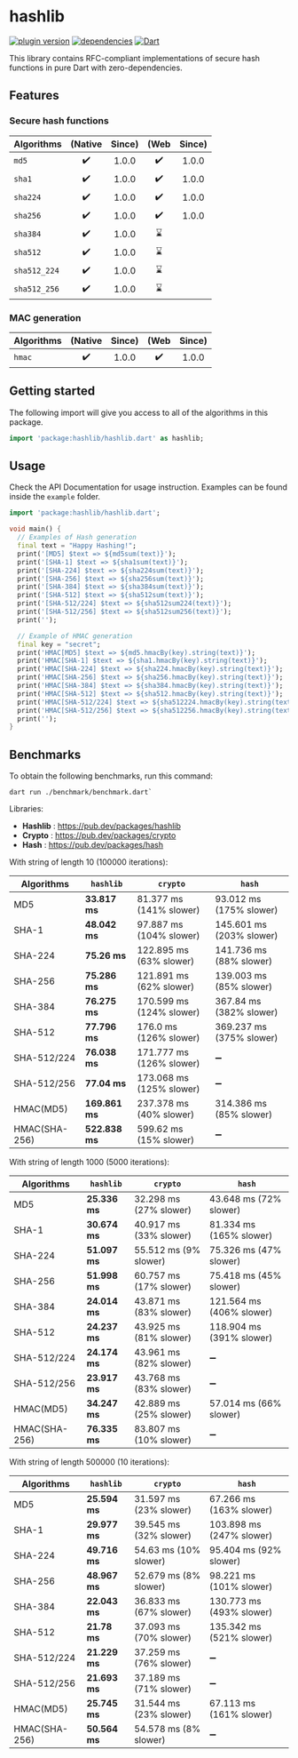 # hashlib

[![plugin version](https://img.shields.io/pub/v/hashlib?label=pub)](https://pub.dev/packages/hashlib)
[![dependencies](https://img.shields.io/librariesio/release/pub/hashlib?label=dependencies)](https://github.com/dipu-bd/hashlib/-/blob/master/pubspec.yaml)
[![Dart](https://github.com/dipu-bd/hashlib/actions/workflows/dart.yml/badge.svg)](https://github.com/dipu-bd/hashlib/actions/workflows/dart.yml)

This library contains RFC-compliant implementations of secure hash functions in pure Dart with zero-dependencies.

## Features

### Secure hash functions

| Algorithms   | (Native | Since) | (Web | Since) |
| ------------ | :-----: | :----: | :--: | :----: |
| `md5`        |   ✔️    | 1.0.0  |  ✔️  | 1.0.0  |
| `sha1`       |   ✔️    | 1.0.0  |  ✔️  | 1.0.0  |
| `sha224`     |   ✔️    | 1.0.0  |  ✔️  | 1.0.0  |
| `sha256`     |   ✔️    | 1.0.0  |  ✔️  | 1.0.0  |
| `sha384`     |   ✔️    | 1.0.0  |  ⌛  |        |
| `sha512`     |   ✔️    | 1.0.0  |  ⌛  |        |
| `sha512_224` |   ✔️    | 1.0.0  |  ⌛  |        |
| `sha512_256` |   ✔️    | 1.0.0  |  ⌛  |        |

<!--
| `sha3_224` / `keccak224` |    ⌛     |       |
| `sha3_256` / `keccak256` |    ⌛     |       |
| `sha3_384` / `keccak384` |    ⌛     |       |
| `sha3_512` / `keccak512` |    ⌛     |       |
| `shake128` / `keccak256` |    ⌛     |       |
| `shake256` / `keccak512` |    ⌛     |       |
| `blake2b`                |    ⌛     |       |
| `blake2s`                |    ⌛     |       |
| `blake3`                 |    ⌛     |       |
-->

### MAC generation

| Algorithms | (Native | Since) | (Web | Since) |
| ---------- | :-----: | :----: | :--: | :----: |
| `hmac`     |   ✔️    | 1.0.0  |  ✔️  | 1.0.0  |

<!-- | `poly1305` |   ⌛    |        |  ⌛  |        | -->

<!--
### Password hashing / Key derivation

| Algorithms    | Supported | Since |
| ------------- | :-------: | :---: |
| `pbkdf2_hmac` |    ⌛     |       |
| `argon2i`     |    ⌛     |       |
| `argon2d`     |    ⌛     |       |
| `argon2id`    |    ⌛     |       |
| `bcrypt`      |    ⌛     |       |
| `scrypt`      |    ⌛     |       |
| `balloon`     |    ⌛     |       |

### Cyclic redundancy checks

| Algorithms | Supported | Since |
| ---------- | :-------: | :---: |
| `cksum`    |    ⌛     |       |
| `crc16`    |    ⌛     |       |
| `crc32`    |    ⌛     |       |
| `crc64`    |    ⌛     |       |

### Checksums

| Algorithms | Supported | Since |
| ---------- | :-------: | :---: |
| `bsd`      |    ⌛     |       |
| `sysv`     |    ⌛     |       |
| `alder32`  |    ⌛     |       |

### Other Cryptographic hash functions

| Algorithms  | Supported | Since |
| ----------- | :-------: | :---: |
| `ripemd128` |    ⌛     |       |
| `ripemd160` |    ⌛     |       |
| `ripemd320` |    ⌛     |       |
| `whirlpool` |    ⌛     |       |
-->

## Getting started

The following import will give you access to all of the algorithms in this package.

```dart
import 'package:hashlib/hashlib.dart' as hashlib;
```

## Usage

Check the API Documentation for usage instruction. Examples can be found inside the `example` folder.

```dart
import 'package:hashlib/hashlib.dart';

void main() {
  // Examples of Hash generation
  final text = "Happy Hashing!";
  print('[MD5] $text => ${md5sum(text)}');
  print('[SHA-1] $text => ${sha1sum(text)}');
  print('[SHA-224] $text => ${sha224sum(text)}');
  print('[SHA-256] $text => ${sha256sum(text)}');
  print('[SHA-384] $text => ${sha384sum(text)}');
  print('[SHA-512] $text => ${sha512sum(text)}');
  print('[SHA-512/224] $text => ${sha512sum224(text)}');
  print('[SHA-512/256] $text => ${sha512sum256(text)}');
  print('');

  // Example of HMAC generation
  final key = "secret";
  print('HMAC[MD5] $text => ${md5.hmacBy(key).string(text)}');
  print('HMAC[SHA-1] $text => ${sha1.hmacBy(key).string(text)}');
  print('HMAC[SHA-224] $text => ${sha224.hmacBy(key).string(text)}');
  print('HMAC[SHA-256] $text => ${sha256.hmacBy(key).string(text)}');
  print('HMAC[SHA-384] $text => ${sha384.hmacBy(key).string(text)}');
  print('HMAC[SHA-512] $text => ${sha512.hmacBy(key).string(text)}');
  print('HMAC[SHA-512/224] $text => ${sha512224.hmacBy(key).string(text)}');
  print('HMAC[SHA-512/256] $text => ${sha512256.hmacBy(key).string(text)}');
  print('');
}

```

## Benchmarks

To obtain the following benchmarks, run this command:

```
dart run ./benchmark/benchmark.dart`
```

Libraries:

- **Hashlib** : https://pub.dev/packages/hashlib
- **Crypto** : https://pub.dev/packages/crypto
- **Hash** : https://pub.dev/packages/hash

With string of length 10 (100000 iterations):

| Algorithms    | `hashlib`      | `crypto`                 | `hash`                   |
| ------------- | -------------- | ------------------------ | ------------------------ |
| MD5           | **33.817 ms**  | 81.377 ms (141% slower)  | 93.012 ms (175% slower)  |
| SHA-1         | **48.042 ms**  | 97.887 ms (104% slower)  | 145.601 ms (203% slower) |
| SHA-224       | **75.26 ms**   | 122.895 ms (63% slower)  | 141.736 ms (88% slower)  |
| SHA-256       | **75.286 ms**  | 121.891 ms (62% slower)  | 139.003 ms (85% slower)  |
| SHA-384       | **76.275 ms**  | 170.599 ms (124% slower) | 367.84 ms (382% slower)  |
| SHA-512       | **77.796 ms**  | 176.0 ms (126% slower)   | 369.237 ms (375% slower) |
| SHA-512/224   | **76.038 ms**  | 171.777 ms (126% slower) | ➖                       |
| SHA-512/256   | **77.04 ms**   | 173.068 ms (125% slower) | ➖                       |
| HMAC(MD5)     | **169.861 ms** | 237.378 ms (40% slower)  | 314.386 ms (85% slower)  |
| HMAC(SHA-256) | **522.838 ms** | 599.62 ms (15% slower)   | ➖                       |

With string of length 1000 (5000 iterations):

| Algorithms    | `hashlib`     | `crypto`               | `hash`                   |
| ------------- | ------------- | ---------------------- | ------------------------ |
| MD5           | **25.336 ms** | 32.298 ms (27% slower) | 43.648 ms (72% slower)   |
| SHA-1         | **30.674 ms** | 40.917 ms (33% slower) | 81.334 ms (165% slower)  |
| SHA-224       | **51.097 ms** | 55.512 ms (9% slower)  | 75.326 ms (47% slower)   |
| SHA-256       | **51.998 ms** | 60.757 ms (17% slower) | 75.418 ms (45% slower)   |
| SHA-384       | **24.014 ms** | 43.871 ms (83% slower) | 121.564 ms (406% slower) |
| SHA-512       | **24.237 ms** | 43.925 ms (81% slower) | 118.904 ms (391% slower) |
| SHA-512/224   | **24.174 ms** | 43.961 ms (82% slower) | ➖                       |
| SHA-512/256   | **23.917 ms** | 43.768 ms (83% slower) | ➖                       |
| HMAC(MD5)     | **34.247 ms** | 42.889 ms (25% slower) | 57.014 ms (66% slower)   |
| HMAC(SHA-256) | **76.335 ms** | 83.807 ms (10% slower) | ➖                       |

With string of length 500000 (10 iterations):

| Algorithms    | `hashlib`     | `crypto`               | `hash`                   |
| ------------- | ------------- | ---------------------- | ------------------------ |
| MD5           | **25.594 ms** | 31.597 ms (23% slower) | 67.266 ms (163% slower)  |
| SHA-1         | **29.977 ms** | 39.545 ms (32% slower) | 103.898 ms (247% slower) |
| SHA-224       | **49.716 ms** | 54.63 ms (10% slower)  | 95.404 ms (92% slower)   |
| SHA-256       | **48.967 ms** | 52.679 ms (8% slower)  | 98.221 ms (101% slower)  |
| SHA-384       | **22.043 ms** | 36.833 ms (67% slower) | 130.773 ms (493% slower) |
| SHA-512       | **21.78 ms**  | 37.093 ms (70% slower) | 135.342 ms (521% slower) |
| SHA-512/224   | **21.229 ms** | 37.259 ms (76% slower) | ➖                       |
| SHA-512/256   | **21.693 ms** | 37.189 ms (71% slower) | ➖                       |
| HMAC(MD5)     | **25.745 ms** | 31.544 ms (23% slower) | 67.113 ms (161% slower)  |
| HMAC(SHA-256) | **50.564 ms** | 54.578 ms (8% slower)  | ➖                       |
